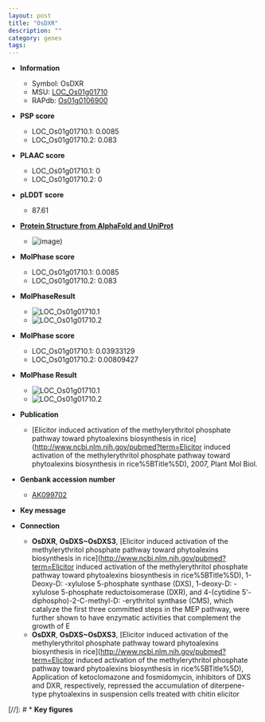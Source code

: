 ```yaml
---
layout: post
title: "OsDXR"
description: ""
category: genes
tags: 
---
```


* **Information**  
    + Symbol: OsDXR  
    + MSU: [LOC_Os01g01710](http://rice.plantbiology.msu.edu/cgi-bin/ORF_infopage.cgi?orf=LOC_Os01g01710)  
    + RAPdb: [Os01g0106900](http://rapdb.dna.affrc.go.jp/viewer/gbrowse_details/irgsp1?name=Os01g0106900)  

* **PSP score**  
    + LOC_Os01g01710.1: 0.0085 
    + LOC_Os01g01710.2: 0.083 

* **PLAAC score**  
    + LOC_Os01g01710.1: 0 
    + LOC_Os01g01710.2: 0 

* **pLDDT score**
    + 87.61

* **[Protein Structure from AlphaFold and UniProt](https://www.uniprot.org/uniprotkb/Q8W250/entry#structure)**
    + ![image](https://ricepsp.github.io/images/Q8/AF-Q8W250-F1.png))

* **MolPhase score**
    + LOC_Os01g01710.1: 0.0085
    + LOC_Os01g01710.2: 0.083

* **MolPhaseResult**
    + ![LOC_Os01g01710.1](https://ricepsp.github.io/pictures/LOC_Os01g/LOC_Os01g01710.1.png)
    + ![LOC_Os01g01710.2](https://ricepsp.github.io/pictures/LOC_Os01g/LOC_Os01g01710.2.png)

* **MolPhase score**
    + LOC_Os01g01710.1: 0.03933129
    + LOC_Os01g01710.2: 0.00809427

* **MolPhase Result**
    + ![LOC_Os01g01710.1](https://304243504.github.io/Pictures/LOC_Os01g/LOC_Os01g01710.1.png)
    + ![LOC_Os01g01710.2](https://304243504.github.io/Pictures/LOC_Os01g/LOC_Os01g01710.2.png)

* **Publication**  
    + [Elicitor induced activation of the methylerythritol phosphate pathway toward phytoalexins biosynthesis in rice](http://www.ncbi.nlm.nih.gov/pubmed?term=Elicitor induced activation of the methylerythritol phosphate pathway toward phytoalexins biosynthesis in rice%5BTitle%5D), 2007, Plant Mol Biol.

* **Genbank accession number**  
    + [AK099702](http://www.ncbi.nlm.nih.gov/nuccore/AK099702)

* **Key message**  

* **Connection**  
    + __OsDXR__, __OsDXS~OsDXS3__, [Elicitor induced activation of the methylerythritol phosphate pathway toward phytoalexins biosynthesis in rice](http://www.ncbi.nlm.nih.gov/pubmed?term=Elicitor induced activation of the methylerythritol phosphate pathway toward phytoalexins biosynthesis in rice%5BTitle%5D), 1-Deoxy-D: -xylulose 5-phosphate synthase (DXS), 1-deoxy-D: -xylulose 5-phosphate reductoisomerase (DXR), and 4-(cytidine 5'-diphospho)-2-C-methyl-D: -erythritol synthase (CMS), which catalyze the first three committed steps in the MEP pathway, were further shown to have enzymatic activities that complement the growth of E
    + __OsDXR__, __OsDXS~OsDXS3__, [Elicitor induced activation of the methylerythritol phosphate pathway toward phytoalexins biosynthesis in rice](http://www.ncbi.nlm.nih.gov/pubmed?term=Elicitor induced activation of the methylerythritol phosphate pathway toward phytoalexins biosynthesis in rice%5BTitle%5D), Application of ketoclomazone and fosmidomycin, inhibitors of DXS and DXR, respectively, repressed the accumulation of diterpene-type phytoalexins in suspension cells treated with chitin elicitor

[//]: # * **Key figures**  


